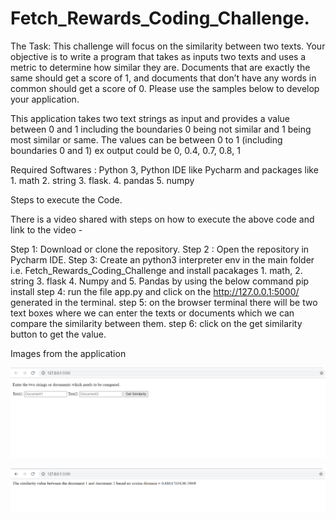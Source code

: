 # Fetch_Rewards_Coding_Challenge. 

The Task: This challenge will focus on the similarity between two texts. Your objective is to write a program that takes as inputs two texts and uses a metric to determine
how similar they are. Documents that are exactly the same should get a score of 1, and documents that don’t have any words in common should get a score of 0. Please use the 
samples below to develop your application.

This application takes two text strings as input and provides a value between 0 and 1
including the boundaries 0 being not similar and 1 being most similar or same. The values can
be between 0 to 1 (including boundaries 0 and 1) ex output could  be 0, 0.4, 0.7, 0.8, 1

Required Softwares : Python 3, Python IDE like Pycharm and packages like 1. math 2. string 3. flask. 4. pandas 5. numpy 

Steps to execute the Code. 

There is a video shared with steps on how to execute the above code and link to the video - 

Step 1: Download or clone the repository.
Step 2 : Open the repository in Pycharm IDE. 
Step 3: Create an python3 interpreter env in the main folder i.e. Fetch_Rewards_Coding_Challenge and install pacakages 1. math, 2. string 3. flask 4. Numpy and 5. Pandas by using the below command
pip install 
step 4: run the file app.py and click on the http://127.0.0.1:5000/ generated in the terminal. 
step 5: on the browser terminal there will be two text boxes where we can enter the texts or documents which we can compare the similarity between them. 
step 6: click on the get similarity button to get the value. 

Images from the application

![](templates/image1.PNG)

![](templates/image2.PNG)
